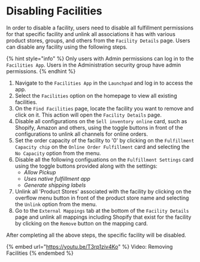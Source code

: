 # Disabling Facilities

In order to disable a facility, users need to disable all fulfillment permissions for that specific facility and unlink all associations it has with various product stores, groups, and others from the `Facility Details` page. Users can disable any facility using the following steps. 

{% hint style="info" %}
Only users with Admin permissions can log in to the `Facilities App`. Users in the Administration security group have admin permissions.
{% endhint %}

1. Navigate to the `Facilities App` in the `Launchpad` and log in to access the app. 
2. Select the `Facilities` option on the homepage to view all existing facilities. 
3. On the `Find Facilities` page, locate the facility you want to remove and click on it. This action will open the `Facility Details` page.
4. Disable all configurations on the `Sell inventory online` card, such as Shopify, Amazon and others, using the toggle buttons in front of the configurations to unlink all channels for online orders.
5. Set the order capacity of the facility to '0' by clicking on the `Fulfillment Capacity chip` on the `Online Order Fulfillment` card and selecting the `No Capacity` option from the menu.
6. Disable all the following configuations on the `Fulfillment Settings` card using the toggle buttons provided along with the settings:
   - _Allow Pickup_
   - _Uses native fulfillment app_
   - _Generate shipping labels_
7. Unlink all 'Product Stores' associated with the facility by clicking on the overflow menu button in front of the product store name and selecting the `Unlink` option from the menu.
8. Go to the `External Mappings` tab at the bottom of the `Facility Details` page and unlink all mappings including Shopify that exist for the facility by clicking on the `Remove` button on the mapping card.

After completing all the above steps, the specific facility will be disabled. 

{% embed url="https://youtu.be/T3rp1ziv4Ko" %} Video: Removing Facilities {% endembed %}

